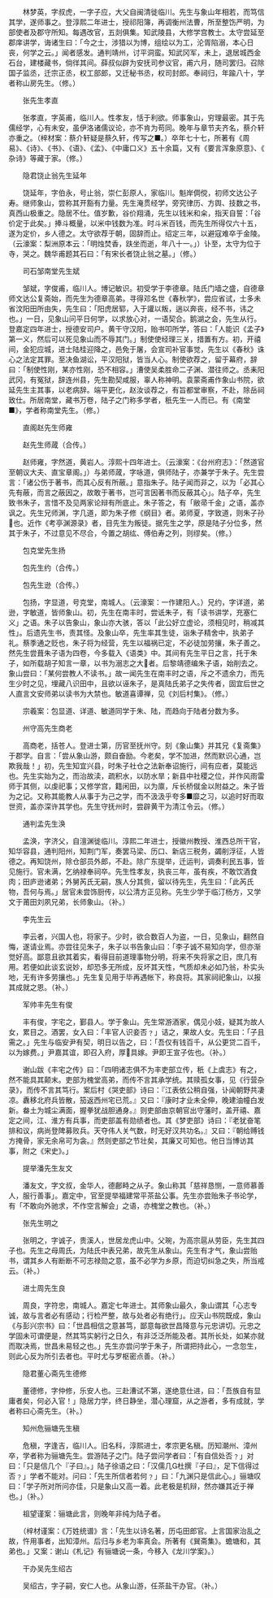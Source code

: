 <!-- { "loadSidebar": true } -->
　　林梦英，字叔虎，一字子应，大父自闽清徙临川。先生与象山年相若，而笃信其学，遂师事之。登淳熙二年进士，授祁阳簿，再调衡州法曹，所至整饬严明，为部使者及郡守所知。每遇改官，五剡俱集。知武陵县，大修学宫教士。太守尝延至郡庠讲学，诲诸生曰：「今之士，涉猎以为博，组绘以为工，沦胥陷溺，本心日丧，何学之云。」闻者感发。通判靖州，讨平洞蛮。知武冈军，未上，退居城西金石台，建楼藏书，倘徉其间。薛叔似辟为安抚司参议官，甫六月，随司罢归。召除国子监丞，迁宗正丞，权工部郎，又迁秘书丞，权司封郎。奉祠归，年踰八十，学者称山房先生。（修。）

　　张先生孝直

　　张孝直，字英甫，临川人。性孝友，恬于利欲。师事象山，穷理最密。其于先儒经学，心有未安，虽伊洛诸儒议论，亦不肯为苟同。晚年与章节夫齐名，蔡介轩亦重之。（梓材案：蔡介轩疑是蔡久轩，传写之■。）卒年七十七，所著有《周易》、《诗》、《书》、《语》、《孟》、《中庸口义》五十余篇，又有《要言浑象原意》、《　杂诗》等藏于家。（修。）

　　隐君饶止翁先生延年

　　饶延年，字伯永，号止翁，崇仁彭原人，家临川。魁岸倜傥，初师文达公子寿。继师象山，尝称其开豁有力量。先生淹贯经学，旁究律历、方舆、技数之书，真西山极重之。隐居不仕。值岁歉，谷价翔涌，先生以钱米和籴，指天自誓：「谷价定于此矣。」捧斗概量，以米中钱数为准。时斗米百钱，而先生所得仅六十五，遂为定价，乡人德之。太守欲荐于朝，固辞而止。绍定三年，以避寇难卒于金陵。（云濠案：梨洲原本云：「明烛焚香，趺坐而逝，年八十一。」）讣至，太守为位于寺，哭之。魏华甫题其石曰：「有宋长者饶止翁之墓。」（修。）

　　司石邹南堂先生斌

　　邹斌，字俊甫，临川人。博记敏识。初受学于李德章。陆氏门墙之盛，自德章师文达公复斋始，而先生为德章高弟。寻得邓名世《春秋学》，尝应省试，士多未省汶阳田所由失，先生曰：「阳虎居郓，入于讙以叛，遄以奔丧，经不书，讳之也。」一日，见象山问平日何学，以求放心对，一语契合。鹅湖之会，先生从行。登嘉定四年进士，授德安司户。黄干守汉阳，贻书叩所学，答曰：「人能识《孟子》第一义，然后可以死见象山而不辱其门。」制使使经理三关，措置有方。初，开禧间，金犯应城，进士陆桂迎降之，邑免于屠，会宣司补官事觉，先生以《春秋》诛心之法定其罪。至决鱼湖讼，平汉阳狱，皆当人心。制使欲荐之，留于幕府，辞曰：「制使性刚，某亦性刚，恐不相容。」漕使吴柔胜命二子渊、潜往师之。丞耒阳武冈，有冤狱，辞连州县，先生勘契咸服，辜人称神明。袁蒙斋甫作象山书院，欲延先生主其事，以老病辞。端平更化，赵汝谈荐之，有旨都堂审察，不赴，除岳祠致仕。所居南堂，藏书万卷，陆子之门称多学者，秖先生一人而已。有《南堂■》，学者称南堂先生。（修。）

　　直阁赵先生师雍

　　赵先生师蒧（合传。）

　　赵师雍，字然道，黄岩人。淳熙十四年进士。（云濠案：《台州府志》：「然道官至朝议大夫、直宝章阁。」）与弟师蒧，字咏道，俱师陆子，亦兼学于朱子。先生尝言：「诸公伤于著书，而其心反有所蔽。」意指朱子。陆子闻而非之，以为「必其心先有蔽，而言之蔽因之，故敢于著书，岂可言因著书而反蔽其心」。陆子卒，先生致书朱子，言惜不及见两家论辩有所底止。朱子答之，有「敝帚千金」之语，盖亦讽之。先生兄师渊，字几道，即为朱子修《纲目》者。弟师夏，字致道，则朱子孙也。近作《考亭渊源录》者，目先生为叛徒。据先生之学，原是陆子分位多，然其于朱子，不过意见不尽合，今置之胡纮、傅伯寿之列，则缪矣。（修。）

　　包克堂先生扬

　　包先生约（合传。）

　　包先生逊（合传。）

　　包扬，字显道，号克堂，南城人。（云濠案：一作建阳人。）兄约，字详道，弟逊，字敏道，皆师象山。初，先生在南丰时，尝诋朱子，有「读书讲学，充塞仁义」之语。朱子以告象山，象山亦大骇，答以「此公好立虚论，须相见时，稍减其性」。后遗先生书，责其怪。及象山卒，先生率其生徒，诣朱子精舍中，执弟子礼。蔡季通之贬也，朱子将为经营，先生以福祸已定，不必徒加劳攘，朱子善之。然先生尝葺朱子语为四卷，今多载入《语类》中。其间有先生平日之言，托于朱子，如所载胡子知言一章，以书为溺志之大者。后黎靖德编朱子语，始削去之。象山尝曰：「某何尝教人不读书。」故一闻先生在南丰时之语，斥之不遗余力，而先生少时之见，埋藏八识田中，且欲以诬朱子，是真陆氏弟子之失传者，固宜后世之人直言文安师弟以读书为大禁也。敏道喜谭禅，见《刘后村集》。（修。）

　　宗羲案：包显道、详道、敏道同学于朱、陆，而趋向于陆者分数为多。

　　州守高先生商老

　　高商老，括苍人。登进士第，历官至抚州守。刻《象山集》并其兄《复斋集》于郡学。自言：「尝从象山游，颇自奋励。今老矣，学不加进，然而默识心通，岂欺我哉！」初，先生知宜兴县，时朱子社仓之法新奉诏施行，间有应者，莫能远也。先生实始为之，而治故渎，疏积水，以防水旱；新县中社稷之位，并作风雨雷师于其侧，以虔祀事；又修学宫，籍闲田，以为廪，斥长桥僦金以附益之。朱子皆为之记。又称其能教人从事于为己之学，而不汲汲乎夸多■靡之习，以追时好而取世资，盖亦深许其学也。先生守抚州时，尝辟黄干为清江令云。（修。）

　　通判孟先生涣

　　孟涣，字济父，自澶渊徙临川。淳熙二年进士，授徽州教授、淮西总所干官，知华容县，通判阳州，知荆门军，奏罢马梁、历口、新店三税务，蠲削浮征，人皆德之。再知饶州，除仓部员外郎，不赴。除广东提举，迁运判，调奏利民五事，皆见施行。官未满，乞纳禄奉祠卒。先生性孝友，执丧三年，虽有疾，不敢饮酒食肉；田庐逊诸弟；外舅芮氏无嗣，族人分其赀，留以待先生，先生曰：「此芮氏物，吾何与焉。」居官未尝饰厨传，以公清方正见称。先生少学于临汀杨方，又学文于莆田刘夙兄弟，长师象山。（补。）

　　李先生云

　　李云者，兴国人也，将家子。少时，欲合数百人为盗，一日，见象山，翻然自悔，遂请业焉。亦尝往见朱子，朱子以书告象山曰：「李子诚不易知向学，但亦渐觉好高。鄙意且欲其着实，看得目前道理事物分明，将来不失将家之旧，庶几有用。若便如此谈玄说妙，却恐多无所成，反坏其天性，气质却未必如乃翁，朴实头地，无有许多劳攘也。」先生复见用于毕再遇帐下，称良将。其家祠祀象山，以报其成就之恩。（补。）

　　军帅丰先生有俊

　　丰有俊，字宅之，鄞县人。学于象山。先生常游酒家，偶见小妓，疑其为故人女，累目之。酒罢，女入曰：「丰官人识妾否﹖」诘之，果故人女。先生曰：「子且需之。」先生与临安尹有契，明日以告之，曰：「吾仅有钱百千，从公更贷二百千，以为嫁费。」尹嘉其谊，即召入府，厚具嫁。尹即王宣子佐也。（补。）

　　谢山跋《丰宅之传》曰：「四明诸志俱不为丰吏部立传，秖《上虞志》有之，然不能具其颠末。吏部为槐堂高弟，而传不言其承学统。其赎孤女事，见《行营杂录》，而传不言其笃行。案后村《哭吏部》诗曰：『江表依公稍自强，讣闻朝野共凄凉。纛移北府兵皆散，笳返西州宅已荒。』又曰：『康时才业未全伸，晚建油幢白发新。畚土为城尘满面，握拳犹战胆通身。』则吏部由京朝官出守藩时，盖开禧、嘉定之间，江、淮方有兵事，而吏部盖有勋绩者也。其《梦吏部》诗曰：『老犹奋笔排和议，病尚登陴募败兵。天夺伟人关气数，时无好汉共功名。』又曰：『朝给赙钱方掩骨，家无余帛可为衾。』然则吏部之节壮矣，其廉又可知也。他日当博访其事，附之《宋史》。」

　　提举潘先生友文

　　潘友文，字文叔，金华人，德鄜畤之从子。象山称其「慈祥恳恻，一意师慕善人，服行善事」。嘉定中，官至提举福建常平茶盐公事。先生亦尝贻朱子书论学，有「不敢向外驰求，不作空言解会」之语，亦槐堂之教也。（补。）

　　张先生明之

　　张明之，字诚子，贵溪人，世居龙虎山中。父琬，为高宗扈从劳臣，先生其四子也。先生之母周氏，为陆氏中表兄弟，故先生从象山。先生有才气，象山尝贻书，谓其乡人有断断不可志禄勋之意，虽不必学为乡原，而迫切纠急之失，所当戒云。（补。）

　　进士周先生良

　　周良，字符忠，南城人。嘉定七年进士。其师象山最久，象山谓其「心志专诚，故与言者必有感动；行检严整，故与处者必有绝行」。应天山书院既成，象山《与彭兴宗书》曰：「世昌相信之意甚笃，鄙意每欲世昌降意与元忠讲切。元忠之学固未可谓便是，然其笃实躬行之日久，有非泛泛所能及者。其所长处，如某亦就而取决焉，世昌未易轻之也。」先生亦尝问学于朱子，所谓把持此心，一念忽生，则此心反为所引去者也。平时尤与罗枢密点善。（补。）

　　隐君董心斋先生德修

　　董德修，字仲修，乐安人也。三赴漕试不第，遂绝意仕进，曰：「吾族自有显庸者矣，何必入官！」隐居力学，终日静坐，潜心理窟，从之游者，多有成就，学者称曰心斋先生。（补。）

　　知州危骊塘先生稹

　　危稹，字逢吉，临川人。旧名科，淳熙进士，孝宗更名稹。历知潮州、漳州卒，学者称为骊塘先生。尝游陆子之门。陆子尝问学者曰：「有自信处否﹖」对曰：「只是信几个『子曰』。」陆子徐语之曰：「汉儒几杜撰『子曰』，足下信得过否﹖」学者不能对。问曰：「先生所信者若何﹖」曰：「九渊只是信此心。」骊塘叹曰：「学子所对所问亦佳，只是象山又高一着。此老极是机辩，然亦嫌其近于禅也。」（补。）

　　祖望谨案：骊塘此言，则晚年非纯为陆子者。

　　（梓材谨案：《万姓统谱》言：「先生以诗名著，历屯田郎官。上言国家治乱之故，忤用事者，出知漳州。后归与乡老为率真会。所著有《巽斋集》。蟾塘和，其弟也。」又案：谢山《札记》有骊塘说一条，今移入《龙川学案》。）

　　干办吴先生绍古

　　吴绍古，字子嗣，安仁人也。从象山游，任茶盐干办官。（补。）


